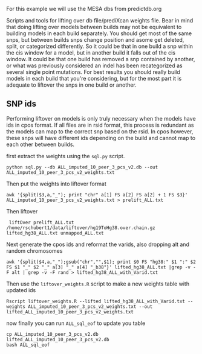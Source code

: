 For this example we will use the MESA dbs from predictdb.org 

Scripts and tools for lifting over db file/prediXcan weights file. Bear in mind that doing lifting over models between builds may not be equivalent to building models in each build separately. You should get most of the same snps, but between builds snps change position and asome get deleted, split, or categorized differently. So it could be that in one build a snp within the cis window for a model, but in another build it falls out of the cis window. It could be that one build has removed a snp contained by another, or what was previously considered an indel has been recategorized as several single point mutations. For best results you should really build models in each build that you're considering, but for the most part it is adequate to liftover the snps in one build or another.

## SNP ids
Performing liftover on models is only truly necessary when the models have ids in cpos format. If all files are in rsid format, this process is redundant as the models can map to the correct snp based on the rsid. In cpos however, these snps will have different ids depending on the build and cannot map to each other between builds.

first extract the weights using the `sql.py` script. 

```
python sql.py --db ALL_imputed_10_peer_3_pcs_v2.db --out ALL_imputed_10_peer_3_pcs_v2_weights.txt
```

Then put the weights into liftover format

```
awk '{split($3,a,"_"); print "chr" a[1] FS a[2] FS a[2] + 1 FS $3}' ALL_imputed_10_peer_3_pcs_v2_weights.txt > prelift_ALL.txt
```

Then liftover

```
 liftOver prelift_ALL.txt /home/rschubert1/data/liftover/hg19ToHg38.over.chain.gz lifted_hg38_ALL.txt unmapped_ALL.txt
```

Next generate the cpos ids and reformat the varids, also dropping alt and random chromosomes

```
awk '{split($4,a,"_");gsub("chr","",$1); print $0 FS "hg38:" $1 ":" $2 FS $1 "_" $2 "_" a[3] "_" a[4] "_b38"}' lifted_hg38_ALL.txt |grep -v -F alt | grep -v -F rand > lifted_hg38_ALL_with_Varid.txt
```

Then use the `liftover_weights.R` script to make a new weights table with updated ids

```
Rscript liftover_weights.R --lifted lifted_hg38_ALL_with_Varid.txt --weights ALL_imputed_10_peer_3_pcs_v2_weights.txt --out lifted_ALL_imputed_10_peer_3_pcs_v2_weights.txt
```

now finally you can run `ALL_sql_eof` to update you table

```
cp ALL_imputed_10_peer_3_pcs_v2.db lifted_ALL_imputed_10_peer_3_pcs_v2.db
bash ALL_sql_eof
```
